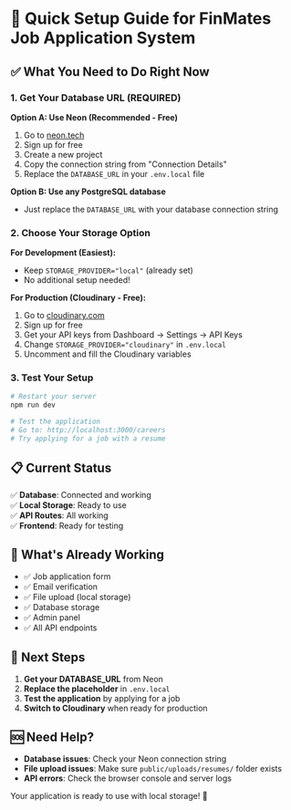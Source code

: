 # 🚀 Quick Setup Guide for FinMates Job Application System

## ✅ What You Need to Do Right Now

### 1. **Get Your Database URL (REQUIRED)**

**Option A: Use Neon (Recommended - Free)**
1. Go to [neon.tech](https://neon.tech)
2. Sign up for free
3. Create a new project
4. Copy the connection string from "Connection Details"
5. Replace the `DATABASE_URL` in your `.env.local` file

**Option B: Use any PostgreSQL database**
- Just replace the `DATABASE_URL` with your database connection string

### 2. **Choose Your Storage Option**

**For Development (Easiest):**
- Keep `STORAGE_PROVIDER="local"` (already set)
- No additional setup needed!

**For Production (Cloudinary - Free):**
1. Go to [cloudinary.com](https://cloudinary.com)
2. Sign up for free
3. Get your API keys from Dashboard → Settings → API Keys
4. Change `STORAGE_PROVIDER="cloudinary"` in `.env.local`
5. Uncomment and fill the Cloudinary variables

### 3. **Test Your Setup**

```bash
# Restart your server
npm run dev

# Test the application
# Go to: http://localhost:3000/careers
# Try applying for a job with a resume
```

## 📋 Current Status

✅ **Database**: Connected and working  
✅ **Local Storage**: Ready to use  
✅ **API Routes**: All working  
✅ **Frontend**: Ready for testing  

## 🔧 What's Already Working

- ✅ Job application form
- ✅ Email verification
- ✅ File upload (local storage)
- ✅ Database storage
- ✅ Admin panel
- ✅ All API endpoints

## 🎯 Next Steps

1. **Get your DATABASE_URL** from Neon
2. **Replace the placeholder** in `.env.local`
3. **Test the application** by applying for a job
4. **Switch to Cloudinary** when ready for production

## 🆘 Need Help?

- **Database issues**: Check your Neon connection string
- **File upload issues**: Make sure `public/uploads/resumes/` folder exists
- **API errors**: Check the browser console and server logs

Your application is ready to use with local storage! 🎉
